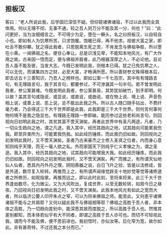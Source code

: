 ## 担板汉

客曰：“老人所说此我，后学固已深信不疑。但仰窥诸佛诸祖，不过以此我而全其体用。何以无理不彻，无事不通，较之吾人则万分不能及其一分，何也？”曰：“此问更好，当为汝细细言之。不可得少为足，堕在一橛头，名之曰担板汉，以自轻自小也。即如有人为饥寒所苦，只求饱暖。饱暖已得，再不他求。视彼大富之家，即吐舌不敢仰攀。犹之得此我者，只思脱离生死之苦，不肯发念与佛祖争胜，所以堕在小乘。一闻佛祖之名，便甘心奉让。总是识浅见卑，不能知本地风光，有广大作用之故。古来因一悟而足，便与佛祖并肩者，此乃根器深厚之人，不必论他。且论吾人虽不能及彼，当发大志。今既已发明此我，则根本已得。犹之已免饥寒之人，可以无忧，而谋集四方之财，必至大富，才畅满所愿。所以善财参文殊得根本后，即去访五十三善知识，乃吾人之榜样也。即如公案一千七百宗，其中有有理路言句，有无理路言句，我于其言句，都要参过，不可渗漏其一句半句。若不曾发明此我者，参公案甚难。今既发明此我者，参公案甚易，其势犹如破竹，到手即明。何以故？盖其言句或隐说，或显说，或直说，或曲说，或在物上说、境上说、声音色相上说，或善上说、恶上说，总不能出此我之外。所以古人随口随手拈出，不费纤毫力者，乃会得这三千大千世界即是此我，此我即是三千大千世界。则何言何事何物何境不是我之隐显也，有理路无理路一参即破。能历参过这些老和尚言句，则回视向日初明此我之时，其贫其富不啻天渊矣。再者此世界中有圣凡两途，凡者，乃一切众生趋向之地，谓之凡途。我入其中，经历其趋向之地，试其趋向可能累我伤我。即至异类所为，可能累我伤我。如此经历锤炼，而此我仍旧如故。则回视向之初发明此我时，又不啻天渊矣。圣者乃古来豪杰之士修入圣贤之位者，内而身心意知则纯乎天理，而无一毫人欲之私。外而家国天下则纯乎仁义孝悌之为，谓之圣途。我入其中，经历其趋向之地，试其趋向可能增我大我。如此经历锤炼，而此我仍旧如故。则回视向之初发明此我时，又不啻天渊矣。再广而推之，有所谓天仙地仙人仙者，悉其内丹外丹之理，阴阳鼎器之说，白日飞升之验，皆是以法修成，皆是外道，数尽复入轮转。再推而上之，有所谓声闻缘觉辟支十地妙觉等觉等诸修道者之所修历，如观指掌。再推而远之，即以此时此刻，至将来将来，此三千大千世界逢劫数尽，化为微尘。又为大风吹出，复成世界，以至无数轮转，如观今日之昼夜。乃回视向日初发明此我之时，又不啻天渊矣。此我本地风光有如此之宽而大者，所以临济公要人印开朱点之窄，可以为将来佛祖之师。能至此，又何患乎诸佛诸祖不能与之并肩耶？又何以疑此我不与佛祖相等耶？佛祖之高胜于吾人者，非本体之高胜，乃一切趋向差别中，能深悉其故而度脱之，所以高胜于吾人也。然惟其差别都知，而本体若似乎有大不同者，即谓之高胜于吾人亦可也。而切不可轻视此我，谓而今不能及佛，便不思前进也。我初悟时，亦似汝等。后化窄为宽，故尔如此。非有甚奇特，不过还我之本分而已。”
